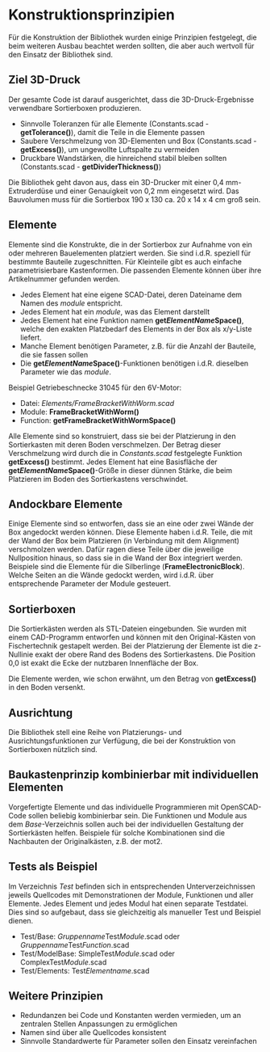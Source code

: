 # Konstruktionsprinzipien

Für die Konstruktion der Bibliothek wurden einige Prinzipien festgelegt, die beim weiteren Ausbau beachtet werden sollten, die aber auch wertvoll für den Einsatz der Bibliothek sind.

## Ziel 3D-Druck

Der gesamte Code ist darauf ausgerichtet, dass die 3D-Druck-Ergebnisse verwendbare Sortierboxen produzieren.

- Sinnvolle Toleranzen für alle Elemente (Constants.scad - __getTolerance()__), damit die Teile in die Elemente passen
- Saubere Verschmelzung von 3D-Elementen und Box (Constants.scad - __getExcess()__), um ungewollte Luftspalte zu vermeiden
- Druckbare Wandstärken, die hinreichend stabil bleiben sollten (Constants.scad - __getDividerThickness()__)

Die Bibliothek geht davon aus, dass ein 3D-Drucker mit einer 0,4 mm-Extruderdüse und einer Genauigkeit von 0,2 mm eingesetzt wird. Das Bauvolumen muss für die Sortierbox 190 x 130 ca. 20 x 14 x 4 cm groß sein.

## Elemente
Elemente sind die Konstrukte, die in der Sortierbox zur Aufnahme von ein oder mehreren Bauelementen platziert werden. Sie sind i.d.R. speziell für bestimmte Bauteile zugeschnitten. Für Kleinteile gibt es auch einfache parametrisierbare Kastenformen. Die passenden Elemente können über ihre Artikelnummer gefunden werden.

- Jedes Element hat eine eigene SCAD-Datei, deren Dateiname dem Namen des *module* entspricht.
- Jedes Element hat ein *module*, was das Element darstellt
- Jedes Element hat eine Funktion namen __get*ElementName*Space()__, welche den exakten Platzbedarf des Elements in der Box als x/y-Liste liefert.
- Manche Element benötigen Parameter, z.B. für die Anzahl der Bauteile, die sie fassen sollen
- Die __get*ElementName*Space()__-Funktionen benötigen i.d.R. dieselben Parameter wie das *module*.

Beispiel Getriebeschnecke 31045 für den 6V-Motor:

- Datei: *Elements/FrameBracketWithWorm.scad*
- Module: __FrameBracketWithWorm()__
- Function: __getFrameBracketWithWormSpace()__

Alle Elemente sind so konstruiert, dass sie bei der Platzierung in den Sortierkasten mit deren Boden verschmelzen. Der Betrag dieser Verschmelzung wird durch die in *Constants.scad* festgelegte Funktion __getExcess()__ bestimmt. Jedes Element hat eine Basisfläche der __get*ElementName*Space()__-Größe in dieser dünnen Stärke, die beim Platzieren im Boden des Sortierkastens verschwindet.

## Andockbare Elemente

Einige Elemente sind so entworfen, dass sie an eine oder zwei Wände der Box angedockt werden können. Diese Elemente haben i.d.R. Teile, die mit der Wand der Box beim Platzieren (in Verbindung mit dem Alignment) verschmolzen werden. Dafür ragen diese Teile über die jeweilige Nullposition hinaus, so dass sie in die Wand der Box integriert werden. Beispiele sind die Elemente für die Silberlinge (__FrameElectronicBlock__). Welche Seiten an die Wände gedockt werden, wird i.d.R. über entsprechende Parameter der Module gesteuert.

## Sortierboxen

Die Sortierkästen werden als STL-Dateien eingebunden. Sie wurden mit einem CAD-Programm entworfen und können mit den Original-Kästen von Fischertechnik gestapelt werden. Bei der Platzierung der Elemente ist die z-Nullinie exakt der obere Rand des Bodens des Sortierkastens. Die Position 0,0 ist exakt die Ecke der nutzbaren Innenfläche der Box.

Die Elemente werden, wie schon erwähnt, um den Betrag von __getExcess()__ in den Boden versenkt.

## Ausrichtung

Die Bibliothek stell eine Reihe von Platzierungs- und Ausrichtungsfunktionen zur Verfügung, die bei der Konstruktion von Sortierboxen nützlich sind.

## Baukastenprinzip kombinierbar mit individuellen Elementen

Vorgefertigte Elemente und das individuelle Programmieren mit OpenSCAD-Code sollen beliebig kombinierbar sein. Die Funktionen und Module aus dem *Base*-Verzeichnis sollen auch bei der individuellen Gestaltung der Sortierkästen helfen. Beispiele für solche Kombinationen sind die Nachbauten der Originalkästen, z.B. der mot2.

## Tests als Beispiel

Im Verzeichnis *Test* befinden sich in entsprechenden Unterverzeichnissen jeweils Quellcodes mit Demonstrationen der Module, Funktionen und aller Elemente. Jedes Element und jedes Modul hat einen separate Testdatei. Dies sind so aufgebaut, dass sie gleichzeitig als manueller Test und Beispiel dienen.

- Test/Base: *Gruppenname*Test*Module*.scad oder *Gruppenname*Test*Function*.scad
- Test/ModelBase: SimpleTest*Module*.scad oder ComplexTest*Module*.scad
- Test/Elements: Test*Elementname*.scad

## Weitere Prinzipien

- Redundanzen bei Code und Konstanten werden vermieden, um an zentralen Stellen Anpassungen zu ermöglichen
- Namen sind über alle Quellcodes konsistent
- Sinnvolle Standardwerte für Parameter sollen den Einsatz vereinfachen 

